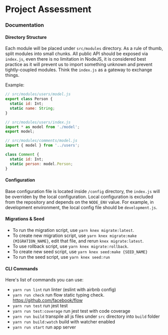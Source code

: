 # Project Assessment

### Documentation
#### Directory Structure
Each module will be placed under `src/modules` directory. As a rule of thumb, split modules into small chunks. All public API should be exposed via `index.js`, even there is no limitation in NodeJS, it is considered best practice as it will prevent us to import something unknown and prevent tightly-coupled modules. Think the `index.js` as a gateway to exchange things.

Example:

```js
// src/modules/users/model.js
export class Person {
  static id: Int;
  static name: String;
}
```

```js
// src/modules/users/index.js
import * as model from './model';
export model;
```

```js
// src/modules/comments/model.js
import { model } from '../users';

class Comment {
  static id: Int;
  static person: model.Person;
}
```

#### Configuration
Base configuration file is located inside `/config` directory, the `index.js` will be overriden by the local configuration. Local configuration is excluded from the repository and depends on the `NODE_ENV` value. For example, in development environment, the local config file should be `development.js`.

#### Migrations & Seed
- To run the migration script, use `yarn knex migrate:latest`.
- To create new migration script, use `yarn knex migrate:make {MIGRATION_NAME}`, edit that file, and rerun `knex migrate:latest`.
- To use rollback script, use `yarn knex migrate:rollback`.
- To create new seed script, use `yarn knex seed:make {SEED_NAME}`
- To run the seed script, use `yarn knex seed:run`

#### CLI Commands
Here's list of commands you can use:
- `yarn run lint` run linter (eslint with airbnb config)
- `yarn run check` run flow static typing check. https://github.com/facebook/flow
- `yarn run test` run jest test
- `yarn run test:coverage` run jest test with code coverage
- `yarn run build` transpile all js files under `src` directory into `build` folder
- `yarn run build:watch` build with watcher enabled
- `yarn run start` run app server
